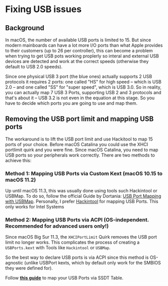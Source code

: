 # Fixing USB issues

## Background

In macOS, the number of available USB ports is limited to 15. But since modern mainboards can have a lot more I/O ports than what Apple provides to their customers (up to 26 per controller), this can become a problem when trying to get USB pots working proplerly so interal and external USB devices are detected and work at the correct speeds (otherwise they default to USB 2.0 speeds).

Since one physical USB 3 port (the blue ones) actually supports 2 USB protocols it requires 2 ports: one called "HS" for high speed – which is USB 2.0 – and one called "SS" for "super speed", which is USB 3.0. So in reality, you can actually map 7 USB 3 Ports, supporting USB 2 and 3 protocols and that's about it – USB 3.2 is not even in the equation at this stage. So you have to decide which ports you are going to use and map them.

## Removing the USB port limit and mapping USB ports

The workaround is to lift the USB port limit and use Hackitool to map 15 ports of your choice. Before macOS Catalina you could use the XHCI portlimit quirk and you were fine. Since macOS Catalina, you need to map USB ports so your peripherals work correctly. There are two methods to achieve this:

### Method 1: Mapping USB Ports via Custom Kext (macOS 10.15 to macOS 11.2)

Up until macOS 11.3, this was usually done using tools such Hackintool or USBMap. To do so, follow the official Guide by Dortania: [USB Port Mapping with USBMap](https://dortania.github.io/OpenCore-Post-Install/usb/system-preparation.html). Personally, I prefer [Hackintool](https://github.com/headkaze/Hackintool) for mapping USB Ports.
This only works for Intel Systems 

### Method 2: Mapping USB Ports via ACPI (OS-independent. Recommended for advanced users only!)
Since macOS Big Sur 11.3, the `XHCIPortLimit` Quirk removes the USB port limit no longer works. This complicates the process of creating a `USBPorts.kext` with Tools like `Hackintool` or `USBMap`. 

So the best way to declare USB ports is via ACPI since this method is OS-agnostic (unlike USBPort kexts, which by default only work for the SMBIOS they were defined for).

Follow [**this guide**](https://github.com/5T33Z0/OC-Little-Translated/tree/main/03_USB_Fixes/ACPI_Mapping_USB_Ports) to map your USB Ports via SSDT Table. 
